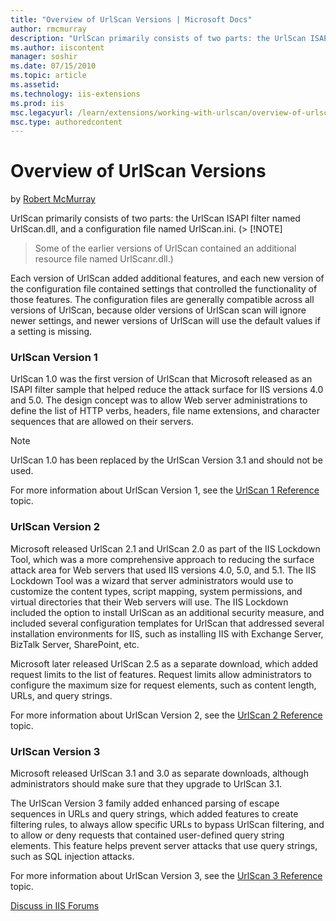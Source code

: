 ```yaml
---
title: "Overview of UrlScan Versions | Microsoft Docs"
author: rmcmurray
description: "UrlScan primarily consists of two parts: the UrlScan ISAPI filter named UrlScan.dll, and a configuration file named UrlScan.ini. ( Note : Some of the earlier..."
ms.author: iiscontent
manager: soshir
ms.date: 07/15/2010
ms.topic: article
ms.assetid: 
ms.technology: iis-extensions
ms.prod: iis
msc.legacyurl: /learn/extensions/working-with-urlscan/overview-of-urlscan-versions
msc.type: authoredcontent
---
```

Overview of UrlScan Versions
====================
by [Robert McMurray](https://github.com/rmcmurray)

UrlScan primarily consists of two parts: the UrlScan ISAPI filter named UrlScan.dll, and a configuration file named UrlScan.ini. (> [!NOTE]
> Some of the earlier versions of UrlScan contained an additional resource file named UrlScanr.dll.)

Each version of UrlScan added additional features, and each new version of the configuration file contained settings that controlled the functionality of those features. The configuration files are generally compatible across all versions of UrlScan, because older versions of UrlScan scan will ignore newer settings, and newer versions of UrlScan will use the default values if a setting is missing.

### UrlScan Version 1

UrlScan 1.0 was the first version of UrlScan that Microsoft released as an ISAPI filter sample that helped reduce the attack surface for IIS versions 4.0 and 5.0. The design concept was to allow Web server administrations to define the list of HTTP verbs, headers, file name extensions, and character sequences that are allowed on their servers.

> [!NOTE]
> UrlScan 1.0 has been replaced by the UrlScan Version 3.1 and should not be used.

For more information about UrlScan Version 1, see the [UrlScan 1 Reference](urlscan-1-reference.md) topic.

### UrlScan Version 2

Microsoft released UrlScan 2.1 and UrlScan 2.0 as part of the IIS Lockdown Tool, which was a more comprehensive approach to reducing the surface attack area for Web servers that used IIS versions 4.0, 5.0, and 5.1. The IIS Lockdown Tool was a wizard that server administrators would use to customize the content types, script mapping, system permissions, and virtual directories that their Web servers will use. The IIS Lockdown included the option to install UrlScan as an additional security measure, and included several configuration templates for UrlScan that addressed several installation environments for IIS, such as installing IIS with Exchange Server, BizTalk Server, SharePoint, etc.

Microsoft later released UrlScan 2.5 as a separate download, which added request limits to the list of features. Request limits allow administrators to configure the maximum size for request elements, such as content length, URLs, and query strings.

For more information about UrlScan Version 2, see the [UrlScan 2 Reference](urlscan-2-reference.md) topic.

### UrlScan Version 3

Microsoft released UrlScan 3.1 and 3.0 as separate downloads, although administrators should make sure that they upgrade to UrlScan 3.1.

The UrlScan Version 3 family added enhanced parsing of escape sequences in URLs and query strings, which added features to create filtering rules, to always allow specific URLs to bypass UrlScan filtering, and to allow or deny requests that contained user-defined query string elements. This feature helps prevent server attacks that use query strings, such as SQL injection attacks.

For more information about UrlScan Version 3, see the [UrlScan 3 Reference](urlscan-3-reference.md) topic.
  
  
[Discuss in IIS Forums](https://forums.iis.net/1043.aspx)